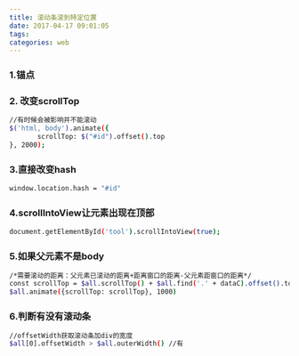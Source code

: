 ```yaml
---
title: 滚动条滚到特定位置
date: 2017-04-17 09:01:05
tags:
categories: web
---
```


### 1.锚点

### 2. 改变scrollTop
```bash
//有时候会被影响并不能滚动 
$('html, body').animate({
       scrollTop: $("#id").offset().top
}, 2000);
```

### 3.直接改变hash
```bash
window.location.hash = "#id"
```

### 4.scrollIntoView让元素出现在顶部
```bash
document.getElementById('tool').scrollIntoView(true);
```

### 5.如果父元素不是body
```bash
/*需要滚动的距离：父元素已滚动的距离+距离窗口的距离-父元素距窗口的距离*/
const scrollTop = $all.scrollTop() + $all.find('.' + dataC).offset().top - $all.offset().top
$all.animate({scrollTop: scrollTop}, 1000)
```

### 6.判断有没有滚动条
```bash
//offsetWidth获取滚动条加div的宽度
$all[0].offsetWidth > $all.outerWidth() //有
```